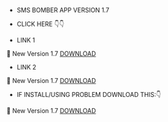 * SMS BOMBER APP VERSION 1.7
* CLICK HERE 👇👇




* LINK 1

🔰 New Version 1.7 <a href="https://apkadmin.com/xbr6jymt42yr/Sms_Bomber_v1.7__40_1__41_.apk.html" target=_blank> DOWNLOAD </a>

* LINK 2

🔰 New Version 1.7 <a href="https://github.com/MR-DIPTO-404/SMS-BOMBER/blob/main/Sms%20Bomber_v1.7(1).apk?raw=true" target=_blank> DOWNLOAD </a>

* IF INSTALL/USING PROBLEM DOWNLOAD THIS:👇

🍼  New Version 1.7 <a href="https://github.com/MR-DIPTO-404/SMS-BOMBER/blob/main/ com.sms.bomber.apk?raw=true" target=_blank> DOWNLOAD </a>
